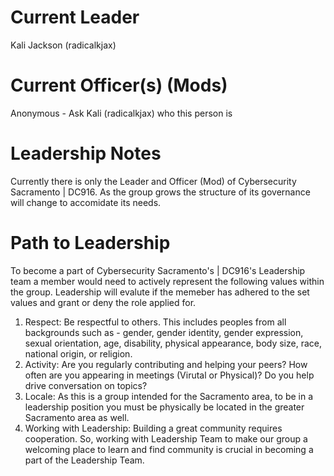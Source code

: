 # Current Leader
Kali Jackson (radicalkjax)

# Current Officer(s) (Mods)
Anonymous - Ask Kali (radicalkjax) who this person is

# Leadership Notes
Currently there is only the Leader and Officer (Mod) of Cybersecurity Sacramento | DC916. As the group grows the structure of its governance will change to accomidate its needs.

# Path to Leadership
To become a part of Cybersecurity Sacramento's | DC916's Leadership team a member would need to actively represent the following values within the group. Leadership will evalute if the memeber has adhered to the set values and grant or deny the role applied for.

1) Respect: Be respectful to others. This includes peoples from all backgrounds such as - gender, gender identity, gender expression, sexual orientation, age, disability, physical appearance, body size, race, national origin, or religion.
2) Activity: Are you regularly contributing and helping your peers? How often are you appearing in meetings (Virutal or Physical)? Do you help drive conversation on topics?
3) Locale: As this is a group intended for the Sacramento area, to be in a leadership position you must be physically be located in the greater Sacramento area as well.
4) Working with Leadership: Building a great community requires cooperation. So, working with Leadership Team to make our group a welcoming place to learn and find community is crucial in becoming a part of the Leadership Team.
